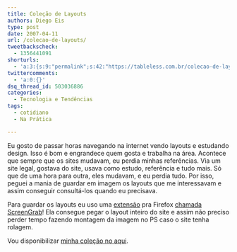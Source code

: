 ```yaml
---
title: Coleção de Layouts
authors: Diego Eis
type: post
date: 2007-04-11
url: /colecao-de-layouts/
tweetbackscheck:
  - 1356441091
shorturls:
  - 'a:3:{s:9:"permalink";s:42:"https://tableless.com.br/colecao-de-layouts";s:7:"tinyurl";s:26:"https://tinyurl.com/3qdhjal";s:4:"isgd";s:19:"https://is.gd/39qxrf";}'
twittercomments:
  - 'a:0:{}'
dsq_thread_id: 503036886
categories:
  - Tecnologia e Tendências
tags:
  - cotidiano
  - Na Prática

---
```

Eu gosto de passar horas navegando na internet vendo layouts e estudando design. Isso é bom e engrandece quem gosta e trabalha na área. Acontece que sempre que os sites mudavam, eu perdia minhas referências. Via um site legal, gostava do site, usava como estudo, referência e tudo mais. Só que de uma hora para outra, eles mudavam, e eu perdia tudo. Por isso, peguei a mania de guardar em imagem os layouts que me interessavam e assim conseguir consultá-los quando eu precisava.

Para guardar os layouts eu uso uma [extensão][1] pra Firefox [chamada ScreenGrab][2]! Ela consegue pegar o layout inteiro do site e assim não preciso perder tempo fazendo montagem da imagem no PS caso o site tenha rolagem.

Vou disponibilizar [minha coleção no aqui][3].

 [1]: https://tableless.com.br/categorias/extensions/
 [2]: https://tableless.com.br/extension-screen-grab
 [3]: https://diegoeis.com/colecao-de-layouts-para-referencia-de-design/